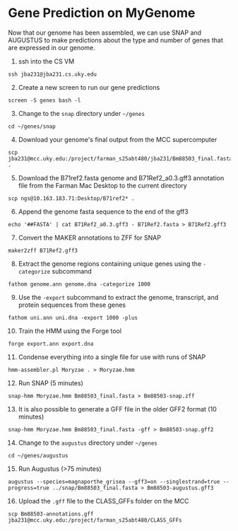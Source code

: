 # Gene Prediction on MyGenome

Now that our genome has been assembled, we can use SNAP and AUGUSTUS to make predictions about the type and number of genes that are expressed in our genome.

1. ssh into the CS VM

```
ssh jba231@jba231.cs.uky.edu
```

2. Create a new screen to run our gene predictions

```
screen -S genes bash -l
```

3. Change to the `snap` directory under `~/genes`

```
cd ~/genes/snap
```

4. Download your genome's final output from the MCC supercomputer

```
scp jba231@mcc.uky.edu:/project/farman_s25abt480/jba231/Bm88503_final.fasta .
```

5. Download the B71ref2.fasta genome and B71Ref2_a0.3.gff3 annotation file from the Farman Mac Desktop to the current directory

```
scp ngs@10.163.183.71:Desktop/B71ref2* .
```

6. Append the genome fasta sequence to the end of the gff3

```
echo '##FASTA' | cat B71Ref2_a0.3.gff3 - B71Ref2.fasta > B71Ref2.gff3
```

7. Convert the MAKER annotations to ZFF for SNAP

```
maker2zff B71Ref2.gff3
```

8. Extract the genome regions containing unique genes using the `-categorize` subcommand

```
fathom genome.ann genome.dna -categorize 1000
```

9. Use the `-export` subcommand to extract the genome, transcript, and protein sequences from these genes

```
fathom uni.ann uni.dna -export 1000 -plus
```

10. Train the HMM using the Forge tool

```
forge export.ann export.dna
```

11. Condense everything into a single file for use with runs of SNAP

```
hmm-assembler.pl Moryzae . > Moryzae.hmm
```

12. Run SNAP (5 minutes)

```
snap-hmm Moryzae.hmm Bm88503_final.fasta > Bm88503-snap.zff
```

13. It is also possible to generate a GFF file in the older GFF2 format (10 minutes)

```
snap-hmm Moryzae.hmm Bm88503_final.fasta -gff > Bm88503-snap.gff2
```

14. Change to the `augustus` directory under `~/genes`

```
cd ~/genes/augustus
```

15. Run Augustus (>75 minutes)

```
augustus --species=magnaporthe_grisea --gff3=on --singlestrand=true --progress=true ../snap/Bm88503_final.fasta > Bm88503-augustus.gff3
```

16. Upload the `.gff` file to the CLASS_GFFs folder on the MCC

```
scp Bm88503-annotations.gff jba231@mcc.uky.edu:/project/farman_s25abt480/CLASS_GFFs
```

